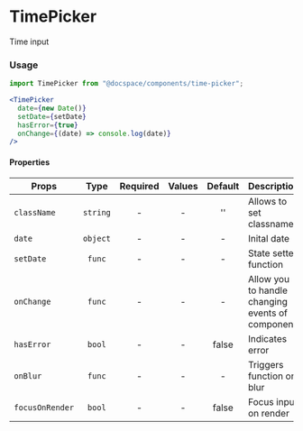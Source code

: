 # TimePicker

Time input

### Usage

```js
import TimePicker from "@docspace/components/time-picker";
```

```jsx
<TimePicker
  date={new Date()}
  setDate={setDate}
  hasError={true}
  onChange={(date) => console.log(date)}
/>
```

#### Properties

| Props           |   Type   | Required | Values | Default | Description                                      |
| --------------- | :------: | :------: | :----: | :-----: | ------------------------------------------------ |
| `className`     | `string` |    -     |   -    |   ''    | Allows to set classname                          |
| `date`          | `object` |    -     |   -    |    -    | Inital date                                      |
| `setDate`       |  `func`  |    -     |   -    |    -    | State setter function                            |
| `onChange`      |  `func`  |    -     |   -    |    -    | Allow you to handle changing events of component |
| `hasError`      |  `bool`  |    -     |   -    |  false  | Indicates error                                  |
| `onBlur`        |  `func`  |    -     |   -    |    -    | Triggers function on blur                        |
| `focusOnRender` |  `bool`  |    -     |   -    |  false  | Focus input on render                            |
